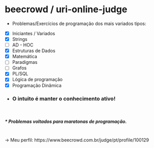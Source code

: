 # beecrowd / uri-online-judge

+ Problemas/Exercícios de programação dos mais variados tipos:

- [x] Iniciantes / Variados
- [x] Strings
- [ ] AD - HOC
- [x] Estruturas de Dados
- [x] Matemática
- [ ] Paradigmas
- [ ] Grafos 
- [x] PL/SQL
- [x] Lógica de programação
- [x] Programação Dinâmica

+ ### O intuito é manter o conhecimento ativo!

<br/>
<h5>* Problemas voltados para maratonas de programação.</h5>
<br/>
-> Meu perfil: https://www.beecrowd.com.br/judge/pt/profile/100129
